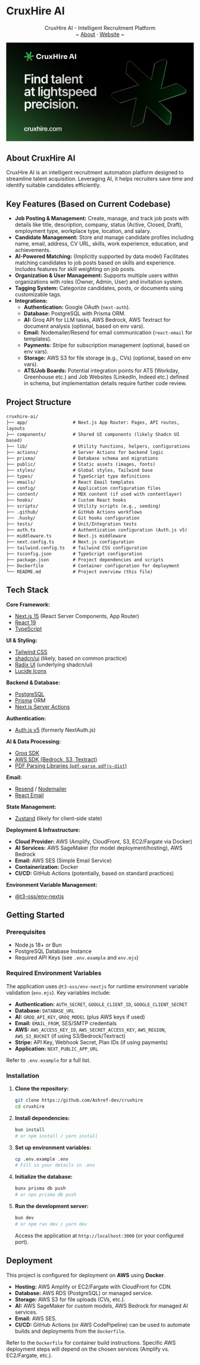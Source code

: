 # CruxHire AI

<p align="center" style="margin-top: 20px">
  <p align="center">
    CruxHire AI - Intelligent Recruitment Platform
    <br>~
    <a href="https://CruxHire.com/about">About</a>
    ·
    <a href="https://CruxHire.com">Website</a> ~
  </p>
</p>

<img src="public/_static/og.jpg">

## About CruxHire AI

CruxHire AI is an intelligent recruitment automation platform designed to streamline talent acquisition. Leveraging AI, it helps recruiters save time and identify suitable candidates efficiently.

## Key Features (Based on Current Codebase)

- **Job Posting & Management:** Create, manage, and track job posts with details like title, description, company, status (Active, Closed, Draft), employment type, workplace type, location, and salary.
- **Candidate Management:** Store and manage candidate profiles including name, email, address, CV URL, skills, work experience, education, and achievements.
- **AI-Powered Matching:** (Implicitly supported by data model) Facilitates matching candidates to job posts based on skills and experience. Includes features for skill weighting on job posts.
- **Organization & User Management:** Supports multiple users within organizations with roles (Owner, Admin, User) and invitation system.
- **Tagging System:** Categorize candidates, posts, or documents using customizable tags.
- **Integrations:**
  - **Authentication:** Google OAuth (`next-auth`).
  - **Database:** PostgreSQL with Prisma ORM.
  - **AI:** Groq API for LLM tasks, AWS Bedrock, AWS Textract for document analysis (optional, based on env vars).
  - **Email:** Nodemailer/Resend for email communication (`react-email` for templates).
  - **Payments:** Stripe for subscription management (optional, based on env vars).
  - **Storage:** AWS S3 for file storage (e.g., CVs) (optional, based on env vars).
  - **ATS/Job Boards:** Potential integration points for ATS (Workday, Greenhouse etc.) and Job Websites (LinkedIn, Indeed etc.) defined in schema, but implementation details require further code review.

## Project Structure

```
cruxhire-ai/
├── app/                 # Next.js App Router: Pages, API routes, layouts
├── components/          # Shared UI components (likely Shadcn UI based)
├── lib/                 # Utility functions, helpers, configurations
├── actions/             # Server Actions for backend logic
├── prisma/              # Database schema and migrations
├── public/              # Static assets (images, fonts)
├── styles/              # Global styles, Tailwind base
├── types/               # TypeScript type definitions
├── emails/              # React Email templates
├── config/              # Application configuration files
├── content/             # MDX content (if used with contentlayer)
├── hooks/               # Custom React hooks
├── scripts/             # Utility scripts (e.g., seeding)
├── .github/             # GitHub Actions workflows
├── .husky/              # Git hooks configuration
├── tests/               # Unit/Integration tests
├── auth.ts              # Authentication configuration (Auth.js v5)
├── middleware.ts        # Next.js middleware
├── next.config.ts       # Next.js configuration
├── tailwind.config.ts   # Tailwind CSS configuration
├── tsconfig.json        # TypeScript configuration
├── package.json         # Project dependencies and scripts
├── Dockerfile           # Container configuration for deployment
└── README.md            # Project overview (this file)
```

## Tech Stack

**Core Framework:**

- [Next.js 15](https://nextjs.org/) (React Server Components, App Router)
- [React 19](https://react.dev/)
- [TypeScript](https://www.typescriptlang.org/)

**UI & Styling:**

- [Tailwind CSS](https://tailwindcss.com/)
- [shadcn/ui](https://ui.shadcn.com/) (likely, based on common practice)
- [Radix UI](https://www.radix-ui.com/) (underlying shadcn/ui)
- [Lucide Icons](https://lucide.dev/)

**Backend & Database:**

- [PostgreSQL](https://www.postgresql.org/)
- [Prisma](https://www.prisma.io/) ORM
- [Next.js Server Actions](https://nextjs.org/docs/app/api-reference/functions/server-actions)

**Authentication:**

- [Auth.js v5](https://authjs.dev/) (formerly NextAuth.js)

**AI & Data Processing:**

- [Groq SDK](https://console.groq.com/docs/sdks)
- [AWS SDK (Bedrock, S3, Textract)](https://aws.amazon.com/sdk-for-javascript/)
- [PDF Parsing Libraries (`pdf-parse`, `pdfjs-dist`)](https://mozilla.github.io/pdf.js/)

**Email:**

- [Resend](https://resend.com/) / [Nodemailer](https://nodemailer.com/)
- [React Email](https://react.email/)

**State Management:**

- [Zustand](https://zustand-demo.pmnd.rs/) (likely for client-side state)

**Deployment & Infrastructure:**

- **Cloud Provider:** AWS (Amplify, CloudFront, S3, EC2/Fargate via Docker)
- **AI Services:** AWS SageMaker (for model deployment/hosting), AWS Bedrock
- **Email:** AWS SES (Simple Email Service)
- **Containerization:** Docker
- **CI/CD:** GitHub Actions (potentially, based on standard practices)

**Environment Variable Management:**

- [@t3-oss/env-nextjs](https://env.t3.gg/)

## Getting Started

### Prerequisites

- Node.js 18+ or Bun
- PostgreSQL Database Instance
- Required API Keys (see `.env.example` and `env.mjs`)

### Required Environment Variables

The application uses `@t3-oss/env-nextjs` for runtime environment variable validation (`env.mjs`). Key variables include:

- **Authentication:** `AUTH_SECRET`, `GOOGLE_CLIENT_ID`, `GOOGLE_CLIENT_SECRET`
- **Database:** `DATABASE_URL`
- **AI:** `GROQ_API_KEY`, `GROQ_MODEL` (plus AWS keys if used)
- **Email:** `EMAIL_FROM`, SES/SMTP credentials
- **AWS:** `AWS_ACCESS_KEY_ID`, `AWS_SECRET_ACCESS_KEY`, `AWS_REGION`, `AWS_S3_BUCKET` (if using S3/Bedrock/Textract)
- **Stripe:** API Key, Webhook Secret, Plan IDs (if using payments)
- **Application:** `NEXT_PUBLIC_APP_URL`

Refer to `.env.example` for a full list.

### Installation

1.  **Clone the repository:**
    ```bash
    git clone https://github.com/Ashref-dev/cruxhire
    cd cruxhire
    ```
2.  **Install dependencies:**
    ```bash
    bun install
    # or npm install / yarn install
    ```
3.  **Set up environment variables:**
    ```bash
    cp .env.example .env
    # Fill in your details in .env
    ```
4.  **Initialize the database:**
    ```bash
    bunx prisma db push
    # or npx prisma db push
    ```
5.  **Run the development server:**
    ```bash
    bun dev
    # or npm run dev / yarn dev
    ```
    Access the application at `http://localhost:3000` (or your configured port).

## Deployment

This project is configured for deployment on **AWS** using **Docker**.

- **Hosting:** AWS Amplify or EC2/Fargate with CloudFront for CDN.
- **Database:** AWS RDS (PostgreSQL) or managed service.
- **Storage:** AWS S3 for file uploads (CVs, etc.).
- **AI:** AWS SageMaker for custom models, AWS Bedrock for managed AI services.
- **Email:** AWS SES.
- **CI/CD:** GitHub Actions (or AWS CodePipeline) can be used to automate builds and deployments from the `Dockerfile`.

Refer to the `Dockerfile` for container build instructions. Specific AWS deployment steps will depend on the chosen services (Amplify vs. EC2/Fargate, etc.).
